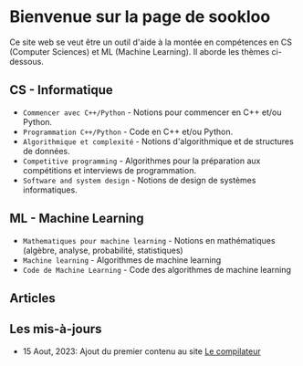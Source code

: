 # Bienvenue sur la page de sookloo

Ce site web se veut être un outil d'aide à la montée en compétences en CS (Computer Sciences) et ML (Machine Learning). Il aborde les thèmes ci-dessous.

## CS - Informatique

* `Commencer avec C++/Python` - Notions pour commencer en C++ et/ou Python.
* `Programmation C++/Python` - Code en C++ et/ou Python.
* `Algorithmique et complexité` - Notions d'algorithmique et de structures de données.
* `Competitive programming` - Algorithmes pour la préparation aux compétitions et interviews de programmation.
* `Software and system design` - Notions de design de systèmes informatiques.

## ML - Machine Learning

* `Mathematiques pour machine learning` - Notions en mathématiques (algèbre, analyse, probabilité, statistiques)
* `Machine learning` - Algorithmes de machine learning
* `Code de Machine Learning` - Code des algorithmes de machine learning 

## Articles

## Les mis-à-jours
- 15 Aout, 2023: Ajout du premier contenu au site [Le compilateur](https://sookloo.info/cp/tools/compiler.html)